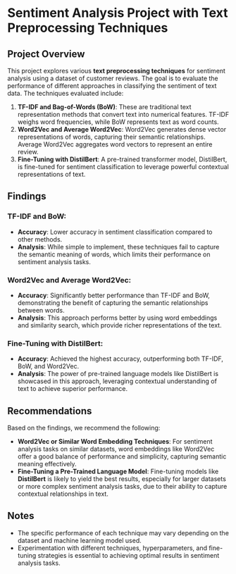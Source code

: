 # Sentiment Analysis Project with Text Preprocessing Techniques

## Project Overview
This project explores various **text preprocessing techniques** for sentiment analysis using a dataset of customer reviews. The goal is to evaluate the performance of different approaches in classifying the sentiment of text data. The techniques evaluated include:

1. **TF-IDF and Bag-of-Words (BoW)**: These are traditional text representation methods that convert text into numerical features. TF-IDF weighs word frequencies, while BoW represents text as word counts.
2. **Word2Vec and Average Word2Vec**: Word2Vec generates dense vector representations of words, capturing their semantic relationships. Average Word2Vec aggregates word vectors to represent an entire review.
3. **Fine-Tuning with DistilBert**: A pre-trained transformer model, DistilBert, is fine-tuned for sentiment classification to leverage powerful contextual representations of text.

## Findings

### TF-IDF and BoW:
- **Accuracy**: Lower accuracy in sentiment classification compared to other methods.
- **Analysis**: While simple to implement, these techniques fail to capture the semantic meaning of words, which limits their performance on sentiment analysis tasks.

### Word2Vec and Average Word2Vec:
- **Accuracy**: Significantly better performance than TF-IDF and BoW, demonstrating the benefit of capturing the semantic relationships between words.
- **Analysis**: This approach performs better by using word embeddings and similarity search, which provide richer representations of the text.

### Fine-Tuning with DistilBert:
- **Accuracy**: Achieved the highest accuracy, outperforming both TF-IDF, BoW, and Word2Vec.
- **Analysis**: The power of pre-trained language models like DistilBert is showcased in this approach, leveraging contextual understanding of text to achieve superior performance.

## Recommendations
Based on the findings, we recommend the following:

- **Word2Vec or Similar Word Embedding Techniques**: For sentiment analysis tasks on similar datasets, word embeddings like Word2Vec offer a good balance of performance and simplicity, capturing semantic meaning effectively.
- **Fine-Tuning a Pre-Trained Language Model**: Fine-tuning models like **DistilBert** is likely to yield the best results, especially for larger datasets or more complex sentiment analysis tasks, due to their ability to capture contextual relationships in text.

## Notes
- The specific performance of each technique may vary depending on the dataset and machine learning model used.
- Experimentation with different techniques, hyperparameters, and fine-tuning strategies is essential to achieving optimal results in sentiment analysis tasks.

